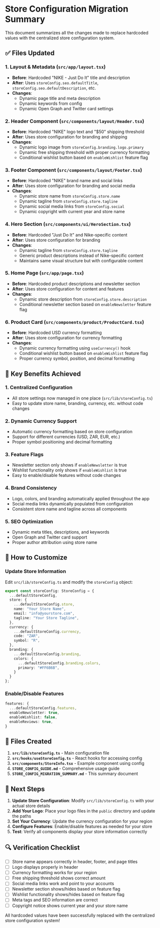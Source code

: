 # Store Configuration Migration Summary

This document summarizes all the changes made to replace hardcoded values with the centralized store configuration system.

## ✅ Files Updated

### 1. **Layout & Metadata** (`src/app/layout.tsx`)
- **Before**: Hardcoded "NIKE - Just Do It" title and description
- **After**: Uses `storeConfig.seo.defaultTitle`, `storeConfig.seo.defaultDescription`, etc.
- **Changes**:
  - Dynamic page title and meta description
  - Dynamic keywords from config
  - Dynamic Open Graph and Twitter card settings

### 2. **Header Component** (`src/components/layout/Header.tsx`)
- **Before**: Hardcoded "NIKE" logo text and "$50" shipping threshold
- **After**: Uses store configuration for branding and shipping
- **Changes**:
  - Dynamic logo image from `storeConfig.branding.logo.primary`
  - Dynamic free shipping threshold with proper currency formatting
  - Conditional wishlist button based on `enableWishlist` feature flag

### 3. **Footer Component** (`src/components/layout/Footer.tsx`)
- **Before**: Hardcoded "NIKE" brand name and social links
- **After**: Uses store configuration for branding and social media
- **Changes**:
  - Dynamic store name from `storeConfig.store.name`
  - Dynamic tagline from `storeConfig.store.tagline`
  - Dynamic social media links from `storeConfig.social`
  - Dynamic copyright with current year and store name

### 4. **Hero Section** (`src/components/ui/HeroSection.tsx`)
- **Before**: Hardcoded "Just Do It" and Nike-specific content
- **After**: Uses store configuration for branding
- **Changes**:
  - Dynamic tagline from `storeConfig.store.tagline`
  - Generic product descriptions instead of Nike-specific content
  - Maintains same visual structure but with configurable content

### 5. **Home Page** (`src/app/page.tsx`)
- **Before**: Hardcoded product descriptions and newsletter section
- **After**: Uses store configuration for content and features
- **Changes**:
  - Dynamic store description from `storeConfig.store.description`
  - Conditional newsletter section based on `enableNewsletter` feature flag

### 6. **Product Card** (`src/components/product/ProductCard.tsx`)
- **Before**: Hardcoded USD currency formatting
- **After**: Uses store configuration for currency formatting
- **Changes**:
  - Dynamic currency formatting using `useCurrency()` hook
  - Conditional wishlist button based on `enableWishlist` feature flag
  - Proper currency symbol, position, and decimal formatting

## 🎯 Key Benefits Achieved

### 1. **Centralized Configuration**
- All store settings now managed in one place (`src/lib/storeConfig.ts`)
- Easy to update store name, branding, currency, etc. without code changes

### 2. **Dynamic Currency Support**
- Automatic currency formatting based on store configuration
- Support for different currencies (USD, ZAR, EUR, etc.)
- Proper symbol positioning and decimal formatting

### 3. **Feature Flags**
- Newsletter section only shows if `enableNewsletter` is true
- Wishlist functionality only shows if `enableWishlist` is true
- Easy to enable/disable features without code changes

### 4. **Brand Consistency**
- Logo, colors, and branding automatically applied throughout the app
- Social media links dynamically populated from configuration
- Consistent store name and tagline across all components

### 5. **SEO Optimization**
- Dynamic meta titles, descriptions, and keywords
- Open Graph and Twitter card support
- Proper author attribution using store name

## 🔧 How to Customize

### Update Store Information
Edit `src/lib/storeConfig.ts` and modify the `storeConfig` object:

```typescript
export const storeConfig: StoreConfig = {
  ...defaultStoreConfig,
  store: {
    ...defaultStoreConfig.store,
    name: "Your Store Name",
    email: "info@yourstore.com",
    tagline: "Your Store Tagline",
  },
  currency: {
    ...defaultStoreConfig.currency,
    code: "ZAR",
    symbol: "R",
  },
  branding: {
    ...defaultStoreConfig.branding,
    colors: {
      ...defaultStoreConfig.branding.colors,
      primary: "#FF6B6B",
    }
  }
};
```

### Enable/Disable Features
```typescript
features: {
  ...defaultStoreConfig.features,
  enableNewsletter: true,
  enableWishlist: false,
  enableReviews: true,
}
```

## 📁 Files Created

1. **`src/lib/storeConfig.ts`** - Main configuration file
2. **`src/hooks/useStoreConfig.ts`** - React hooks for accessing config
3. **`src/components/StoreInfo.tsx`** - Example component using config
4. **`STORE_CONFIG_GUIDE.md`** - Comprehensive usage guide
5. **`STORE_CONFIG_MIGRATION_SUMMARY.md`** - This summary document

## 🚀 Next Steps

1. **Update Store Configuration**: Modify `src/lib/storeConfig.ts` with your actual store details
2. **Add Your Logo**: Place your logo files in the `public` directory and update the paths
3. **Set Your Currency**: Update the currency configuration for your region
4. **Configure Features**: Enable/disable features as needed for your store
5. **Test**: Verify all components display your store information correctly

## 🔍 Verification Checklist

- [ ] Store name appears correctly in header, footer, and page titles
- [ ] Logo displays properly in header
- [ ] Currency formatting works for your region
- [ ] Free shipping threshold shows correct amount
- [ ] Social media links work and point to your accounts
- [ ] Newsletter section shows/hides based on feature flag
- [ ] Wishlist functionality shows/hides based on feature flag
- [ ] Meta tags and SEO information are correct
- [ ] Copyright notice shows current year and your store name

All hardcoded values have been successfully replaced with the centralized store configuration system!


